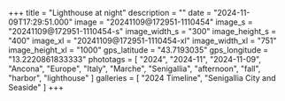 +++
title = "Lighthouse at night"
description = ""
date = "2024-11-09T17:29:51.000"
image = "20241109@172951-1110454"
image_s = "20241109@172951-1110454-s"
image_width_s = "300"
image_height_s = "400"
image_xl = "20241109@172951-1110454-xl"
image_width_xl = "751"
image_height_xl = "1000"
gps_latitude = "43.7193035"
gps_longitude = "13.2220861833333"
phototags = [ "2024", "2024-11", "2024-11-09", "Ancona", "Europe", "Italy", "Marche", "Senigallia", "afternoon", "fall", "harbor", "lighthouse" ]
galleries = [ "2024 Timeline", "Senigallia City and Seaside" ]
+++
